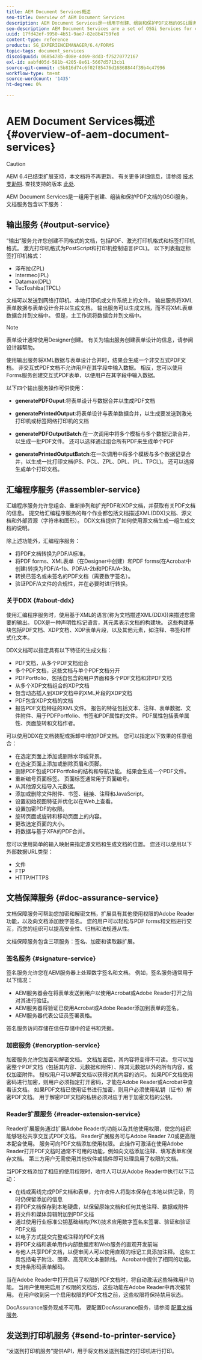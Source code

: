 ```yaml
---
title: AEM Document Services概述
seo-title: Overview of AEM Document Services
description: AEM Document Services是一组用于创建、组装和保护PDF文档的OSGi服务。
seo-description: AEM Document Services are a set of OSGi Services for creating, assembling, and securing PDF Documents.
uuid: 17fd42ef-9950-4b51-9ae7-82e8b4759fe8
content-type: reference
products: SG_EXPERIENCEMANAGER/6.4/FORMS
topic-tags: document_services
discoiquuid: 0685478b-d08e-4d69-8dd3-f75270772167
exl-id: aabfd05d-581b-4205-8e61-5667d5713cb1
source-git-commit: c5b816d74c6f02f85476d16868844f39b4c47996
workflow-type: tm+mt
source-wordcount: '1435'
ht-degree: 0%

---
```


# AEM Document Services概述 {#overview-of-aem-document-services}

>[!CAUTION]
>
>AEM 6.4已结束扩展支持，本文档将不再更新。 有关更多详细信息，请参阅 [技术支助期](https://helpx.adobe.com/cn/support/programs/eol-matrix.html). 查找支持的版本 [此处](https://experienceleague.adobe.com/docs/).

AEM Document Services是一组用于创建、组装和保护PDF文档的OSGi服务。 文档服务包含以下服务：

## 输出服务 {#output-service}

“输出”服务允许您创建不同格式的文档，包括PDF、激光打印机格式和标签打印机格式。 激光打印机格式为PostScript和打印机控制语言(PCL)。 以下列表指定标签打印机格式：

* 泽布拉(ZPL)
* Intermec(IPL)
* Datamax(DPL)
* TecToshiba(TPCL)

文档可以发送到网络打印机、本地打印机或文件系统上的文件。 输出服务将XML表单数据与表单设计合并以生成文档。 输出服务可以生成文档，而不将XML表单数据合并到文档中。 但是，主工作流将数据合并到文档中。

>[!NOTE]
>
>表单设计通常使用Designer创建。 有关为输出服务创建表单设计的信息，请参阅设计器帮助。

使用输出服务将XML数据与表单设计合并时，结果会生成一个非交互式PDF文档。 非交互式PDF文档不允许用户在其字段中输入数据。 相反，您可以使用Forms服务创建交互式PDF表单，以便用户在其字段中输入数据。

以下四个输出服务操作可供使用：

* **generatePDFOuput**:将表单设计与数据合并以生成PDF文档
* **generatePrintedOutput**:将表单设计与表单数据合并，以生成要发送到激光打印机或标签网络打印机的文档

* **generatePDFOutputBatch**:在一次调用中将多个模板与多个数据记录合并，以生成一批PDF文件。 还可以选择通过组合所有PDF来生成单个PDF
* **generatePrintedOutputBatch**:在一次调用中将多个模板与多个数据记录合并，以生成一批打印文档(PS、PCL、ZPL、DPL、IPL、TPCL)。 还可以选择生成单个打印文档。

## 汇编程序服务 {#assembler-service}

汇编程序服务允许您组合、重新排列和扩充PDF和XDP文档，并获取有关PDF文档的信息。 提交给汇编程序服务的每个作业都包括文档描述XML(DDX)文档、源文档和外部资源（字符串和图形）。 DDX文档提供了如何使用源文档生成一组生成文档的说明。

除上述功能外，汇编程序服务：

* 将PDF文档转换为PDF/A标准。
* 将PDF forms、XML表单（在Designer中创建）和PDF forms(在Acrobat中创建)转换为PDF/A-1b、PDF/A-2b和PDFA/A-3b。
* 转换已签名或未签名的PDF文档（需要数字签名）。
* 验证PDF/A文件的合规性，并在必要时进行转换。

### 关于DDX {#about-ddx}

使用汇编程序服务时，使用基于XML的语言(称为文档描述XML(DDX))来描述您需要的输出。 DDX是一种声明性标记语言，其元素表示文档的构建块。 这些构建基块包括PDF文档、XDP文档、XDP表单片段，以及其他元素，如注释、书签和样式化文本。

DDX文档可以指定具有以下特征的生成文档：

* PDF文档，从多个PDF文档组合
* 多个PDF文档，这些文档与单个PDF文档分开
* PDFPortfolio，包括自包含的用户界面和多个PDF文档和非PDF文档
* 从多个XDP文档组合的XDP文档
* 包含动态插入到XDP文档中的XML片段的XDP文档
* PDF包含XDP文档的文档
* 报告PDF文档特征的XML文件。 报告的特征包括文本、注释、表单数据、文件附件、用于PDFPortfolio、书签和PDF属性的文件。 PDF属性包括表单属性、页面旋转和文档作者。

可以使用DDX在文档装配或拆卸中增加PDF文档。 您可以指定以下效果的任意组合：

* 在选定页面上添加或删除水印或背景。
* 在选定页面上添加或删除页眉和页脚。
* 删除PDF包或PDFPortfolio的结构和导航功能。 结果会生成一个PDF文件。
* 重新编号页面标签。 页面标签通常用于页面编号。
* 从其他源文档导入元数据。
* 添加或删除文件附件、书签、链接、注释和JavaScript。
* 设置初始视图特征并优化以在Web上查看。
* 设置加密PDF的权限。
* 旋转页面或旋转和移动页面上的内容。
* 更改选定页面的大小。
* 将数据与基于XFA的PDF合并。

您可以使用简单的输入映射来指定源文档和生成文档的位置。 您还可以使用以下外部数据URL类型：

* 文件
* FTP
* HTTP/HTTPS

## 文档保障服务 {#doc-assurance-service}

文档保障服务可帮助您加密和解密文档，扩展具有其他使用权限的Adobe Reader功能，以及向文档添加数字签名。 您的用户可以轻松与PDF forms和文档进行交互，而您的组织可以提高安全性、归档和法规遵从性。

文档保障服务包含三项服务：签名、加密和读取器扩展。

### 签名服务 {#signature-service}

签名服务允许您在AEM服务器上处理数字签名和文档。 例如，签名服务通常用于以下情况：

* AEM服务器会在将表单发送到用户以使用Acrobat或Adobe Reader打开之前对其进行验证。
* AEM服务器将验证已使用Acrobat或Adobe Reader添加到表单的签名。
* AEM服务器代表公证员签署表格。

签名服务访问存储在信任存储中的证书和凭据。

### 加密服务 {#encryption-service}

加密服务允许您加密和解密文档。 文档加密后，其内容将变得不可读。 您可以加密整个PDF文档（包括其内容、元数据和附件）、除其元数据以外的所有内容，或仅加密附件。 授权用户可以解密文档以获得对其内容的访问。 如果PDF文档使用密码进行加密，则用户必须指定打开密码，才能在Adobe Reader或Acrobat中查看该文档。 如果PDF文档已使用证书进行加密，则用户必须使用私钥（证书）解密PDF文档。 用于解密PDF文档的私钥必须对应于用于加密文档的公钥。

### Reader扩展服务 {#reader-extension-service}

Reader扩展服务通过扩展Adobe Reader的功能以及其他使用权限，使您的组织能够轻松共享交互式PDF文档。 Reader扩展服务可与Adobe Reader 7.0或更高版本配合使用。 服务可向PDF文档添加使用权限。 此操作可激活在使用Adobe Reader打开PDF文档时通常不可用的功能，例如向文档添加注释、填写表单和保存文档。 第三方用户无需使用其他软件或插件即可处理启用了权限的文档。

当PDF文档添加了相应的使用权限时，收件人可以从Adobe Reader中执行以下活动：

* 在线或离线完成PDF文档和表单，允许收件人将副本保存在本地以供记录，同时仍保留添加的信息
* 将PDF文档保存到本地硬盘，以保留原始文档和任何其他注释、数据或附件
* 将文件和媒体剪辑附加到PDF文档
* 通过使用行业标准公钥基础结构(PKI)技术应用数字签名来签署、验证和验证PDF文档
* 以电子方式提交完整或注释的PDF文档
* 将PDF文档和表单用作内部数据库和Web服务的直观开发前端
* 与他人共享PDF文档，以便审阅人可以使用直观的标记工具添加注释。 这些工具包括电子附注、图章、高亮和文本删除线。 Acrobat中提供了相同的功能。
* 支持条形码表单解码。

当在Adobe Reader中打开启用了权限的PDF文档时，将自动激活这些特殊用户功能。 当用户使用完启用了权限的文档后，这些功能在Adobe Reader中再次被禁用。 在用户收到另一个启用权限的PDF文档之前，这些权限将保持禁用状态。

DocAssurance服务现成不可用。 要配置DocAssurance服务，请参阅 [配置文档服务](/help/forms/using/install-configure-document-services.md).

## 发送到打印机服务 {#send-to-printer-service}

“发送到打印机服务”提供API，用于将文档发送到指定的打印机进行打印。
